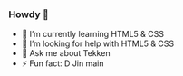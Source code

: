 ### Howdy 👋




- 🌱 I’m currently learning HTML5 & CSS
- 🤔 I’m looking for help with HTML5 & CSS
- 💬 Ask me about Tekken
- ⚡ Fun fact: D Jin main


